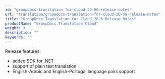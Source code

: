 ```yaml
---
id: "groupdocs-translation-for-cloud-20-06-release-notes"
url: "translation/groupdocs-translation-for-cloud-20-06-release-notes"
title: "GroupDocs.Translation for Cloud 20.6 Release Notes"
productName: "GroupDocs.Translation Cloud"
weight: 3
description: ""
keywords: ""
---
```


Release features:

* added SDK for .NET
* support of plain text translation
* English-Arabic and English-Portugal language pairs support